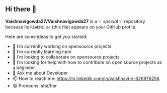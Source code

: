 ## Hi there 👋


**Vaishnavigowda27/Vaishnavigowda27** is a ✨ _special_ ✨ repository because its `README.md` (this file) appears on your GitHub profile.

Here are some ideas to get you started:

- 🔭 I’m currently working on opensource projects
- 🌱 I’m currently learning npm
- 👯 I’m looking to collaborate on opensource projects
- 🤔 I’m looking for help with how to contribute on open source projects as a begineer.
- 💬 Ask me about Developer
- 📫 How to reach me: https://in.linkedin.com/in/vaishnavi-s-626976256
- 😄 Pronouns: she/her



